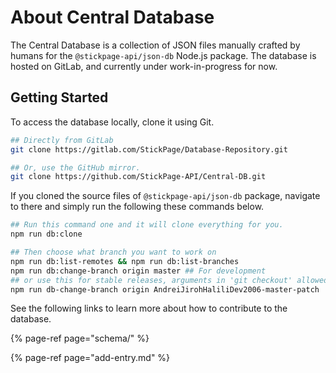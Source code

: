# About Central Database

The Central Database is a collection of JSON files manually crafted by humans for the `@stickpage-api/json-db` Node.js package. The database is hosted on GitLab, and currently under work-in-progress for now.

## Getting Started

To access the database locally, clone it using Git.

```bash
## Directly from GitLab
git clone https://gitlab.com/StickPage/Database-Repository.git

## Or, use the GitHub mirror.
git clone https://github.com/StickPage-API/Central-DB.git
```

If you cloned the source files of `@stickpage-api/json-db` package, navigate to there and simply run the following these commands below.

```bash
## Run this command one and it will clone everything for you.
npm run db:clone

## Then choose what branch you want to work on
npm run db:list-remotes && npm run db:list-branches
npm run db:change-branch origin master ## For development
## or use this for stable releases, arguments in 'git checkout' allowed.
npm run db-change-branch origin AndreiJirohHaliliDev2006-master-patch
```

See the following links to learn more about how to contribute to the database.

{% page-ref page="schema/" %}

{% page-ref page="add-entry.md" %}



